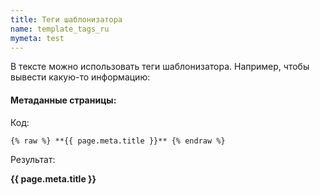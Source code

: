 ```yaml
---
title: Теги шаблонизатора
name: template_tags_ru
mymeta: test
---
```


В тексте можно использовать теги шаблонизатора. Например,
чтобы вывести какую-то информацию:

#### Метаданные страницы:

Код:

```
{% raw %} **{{ page.meta.title }}** {% endraw %}
```

Результат:

**{{ page.meta.title }}**


